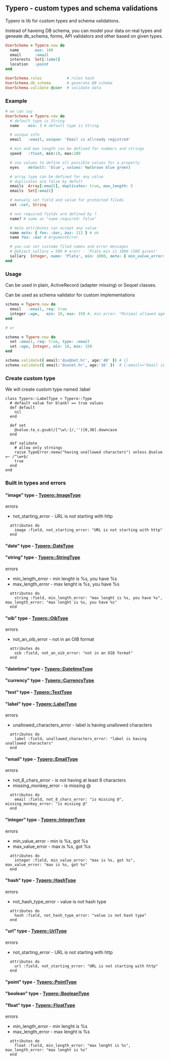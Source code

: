 ## Typero - custom types and schema validations

Typero is lib for custom types and schema validations.

Instead of haveing DB schema, you can model your data on real types and geneate db_schema, forms, API validators and other based on given types.

```ruby
UserSchema = Typero.new do
  name       max: 100
  email      :email
  interests  Set[:label]
  location   :point
end

UserSchema.rules           # rules hash
UserSchema.db_schema       # generate DB schema
UserSchema.validate @user  # validate data
```

### Example

```ruby
# we can say
UserSchema = Typero.new do
  # default type is String
  name    min: 3 # default type is String

  # unique info
  email   :email, unique: 'Email is allready registred'

  # min and max length can be defined for numbers and strings
  speed   :float, min:10, max:200

  # use values to define all possible values for a property
  eyes    default: 'blue', values: %w(brown blue green)

  # array type can be defined for any value
  # duplicates are false by defult
  emails  Array[:email], duplicates: true, max_length: 5
  emails  Set[:email]

  # manualy set field and value for protected fileds
  set :set, String

  # non required fields are defined by ?
  name? # same as "name required: false"

  # meta attributes can accept any value
  name meta: { foo: :bar, baz: 113 } # ok
  name foo: :bar # ArgumentError

  # you can set custome filed names and error messages
  # @object.sallary = 500 # erorr - 'Plata min is 1000 (500 given)'
  sallary  Integer, name: 'Plata', min: 1000, meta: { min_value_error: 'min is %s (%s given)' }
end
```

### Usage

Can be used in plain, ActiveRecord (adapter missing) or Sequel classes.

Can be used as schema validator for custom implementations

```ruby
schema = Typero.new do
  email   :email, req: true
  integer :age,   min: 18, max: 150 #, min_error: "Minimal allowed age is 18 years."
end

# or

schema = Typero.new do
  set :email, req: true, type: :email
  set :age, Integer, min: 18, max: 150
end

schema.validate({ email:'dux@net.hr', age:'40' }) # {}
schema.validate({ email:'duxnet.hr', age:'16' })  # {:email=>"Email is missing @", :age=>"Age min is 18, got 16"}
```

### Create custom type

We will create custom type named :label

```
class Typero::LabelType < Typero::Type
  # default value for blank? == true values
  def default
    nil
  end

  def set
    @value.to_s.gsub(/[^\w\-]/,'')[0,30].downcase
  end

  def validate
    # allow only strnings
    raise TypeError.neew("having unallowed characters") unless @value =~ /^\w+$/
    true
  end
end
```

### Built in types and errors

#### "image" type - [Typero::ImageType](https://github.com/dux/typero/blob/master/lib/typero/type/image.rb)

errors
* not_starting_error - URL is not starting with http
```
  attributes do
    image :field, not_starting_error: "URL is not starting with http"
  end
```


#### "date" type - [Typero::DateType](https://github.com/dux/typero/blob/master/lib/typero/type/date.rb)



#### "string" type - [Typero::StringType](https://github.com/dux/typero/blob/master/lib/typero/type/string.rb)

errors
* min_length_error - min lenght is %s, you have %s
* max_length_error - max lenght is %s, you have %s
```
  attributes do
    string :field, min_length_error: "max lenght is %s, you have %s", max_length_error: "max lenght is %s, you have %s"
  end
```


#### "oib" type - [Typero::OibType](https://github.com/dux/typero/blob/master/lib/typero/type/oib.rb)

errors
* not_an_oib_error - not in an OIB format
```
  attributes do
    oib :field, not_an_oib_error: "not in an OIB format"
  end
```


#### "datetime" type - [Typero::DatetimeType](https://github.com/dux/typero/blob/master/lib/typero/type/datetime.rb)



#### "currency" type - [Typero::CurrencyType](https://github.com/dux/typero/blob/master/lib/typero/type/currency.rb)



#### "text" type - [Typero::TextType](https://github.com/dux/typero/blob/master/lib/typero/type/text.rb)



#### "label" type - [Typero::LabelType](https://github.com/dux/typero/blob/master/lib/typero/type/label.rb)

errors
* unallowed_characters_error - label is having unallowed characters
```
  attributes do
    label :field, unallowed_characters_error: "label is having unallowed characters"
  end
```


#### "email" type - [Typero::EmailType](https://github.com/dux/typero/blob/master/lib/typero/type/email.rb)

errors
* not_8_chars_error - is not having at least 8 characters
* missing_monkey_error - is missing @
```
  attributes do
    email :field, not_8_chars_error: "is missing @", missing_monkey_error: "is missing @"
  end
```


#### "integer" type - [Typero::IntegerType](https://github.com/dux/typero/blob/master/lib/typero/type/integer.rb)

errors
* min_value_error - min is %s, got %s
* max_value_error - max is %s, got %s
```
  attributes do
    integer :field, min_value_error: "max is %s, got %s", max_value_error: "max is %s, got %s"
  end
```


#### "hash" type - [Typero::HashType](https://github.com/dux/typero/blob/master/lib/typero/type/hash.rb)

errors
* not_hash_type_error - value is not hash type
```
  attributes do
    hash :field, not_hash_type_error: "value is not hash type"
  end
```


#### "url" type - [Typero::UrlType](https://github.com/dux/typero/blob/master/lib/typero/type/url.rb)

errors
* not_starting_error - URL is not starting with http
```
  attributes do
    url :field, not_starting_error: "URL is not starting with http"
  end
```


#### "point" type - [Typero::PointType](https://github.com/dux/typero/blob/master/lib/typero/type/point.rb)



#### "boolean" type - [Typero::BooleanType](https://github.com/dux/typero/blob/master/lib/typero/type/boolean.rb)



#### "float" type - [Typero::FloatType](https://github.com/dux/typero/blob/master/lib/typero/type/float.rb)

errors
* min_length_error - min lenght is %s
* max_length_error - max lenght is %s
```
  attributes do
    float :field, min_length_error: "max lenght is %s", max_length_error: "max lenght is %s"
  end
```

